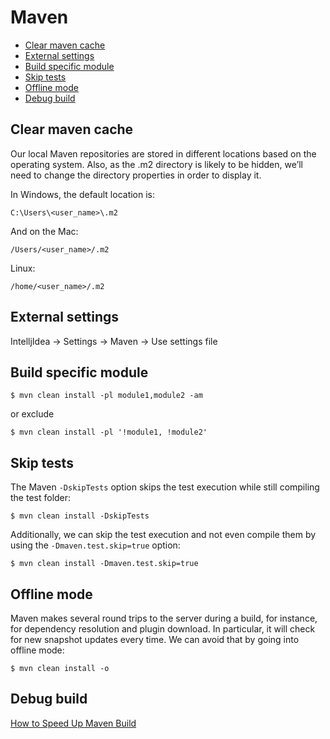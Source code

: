 # Maven

* [Clear maven cache](#clear-maven-cache)
* [External settings](#external-settings)
* [Build specific module](#build-specific-module)
* [Skip tests](#skip-tests)
* [Offline mode](#offline-mode)
* [Debug build](#debug-build)

## Clear maven cache
Our local Maven repositories are stored in different locations based on the operating system. Also, as the .m2 directory is likely to be hidden, we’ll need to change the directory properties in order to display it.

In Windows, the default location is:
```
C:\Users\<user_name>\.m2
```
And on the Mac:
```
/Users/<user_name>/.m2
```
Linux:
```
/home/<user_name>/.m2
```

## External settings
IntelljIdea -> Settings -> Maven -> Use settings file

## Build specific module
```shell
$ mvn clean install -pl module1,module2 -am
```
or exclude
```shell
$ mvn clean install -pl '!module1, !module2'
```

## Skip tests
The Maven `-DskipTests` option skips the test execution while still compiling the test folder:
```shell
$ mvn clean install -DskipTests
```
Additionally, we can skip the test execution and not even compile them by using the `-Dmaven.test.skip=true` option:
```shell
$ mvn clean install -Dmaven.test.skip=true
```

## Offline mode
Maven makes several round trips to the server during a build, for instance, for dependency resolution and plugin download. 
In particular, it will check for new snapshot updates every time. We can avoid that by going into offline mode:
```shell
$ mvn clean install -o
```

## Debug build
[How to Speed Up Maven Build](https://www.baeldung.com/maven-fast-build)
